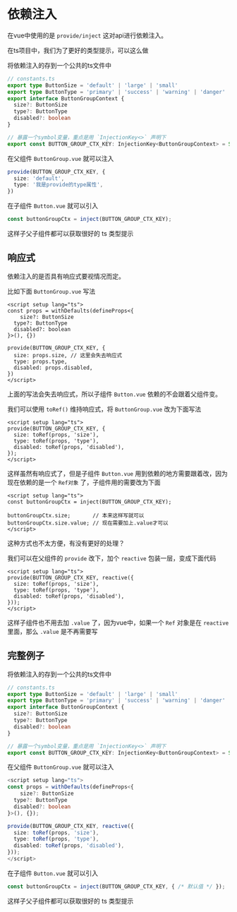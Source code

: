 # 依赖注入

在vue中使用的是 `provide/inject` 这对api进行依赖注入。

在ts项目中，我们为了更好的类型提示，可以这么做

将依赖注入的存到一个公共的ts文件中

```ts
// constants.ts
export type ButtonSize = 'default' | 'large' | 'small'
export type ButtonType = 'primary' | 'success' | 'warning' | 'danger' | 'info'
export interface ButtonGroupContext {
  size?: ButtonSize
  type?: ButtonType
  disabled?: boolean
}

// 暴露一个symbol变量，重点是用 `InjectionKey<>` 声明下
export const BUTTON_GROUP_CTX_KEY: InjectionKey<ButtonGroupContext> = Symbol('buttonGroupContext')
```

在父组件 `ButtonGroup.vue` 就可以注入

```ts
provide(BUTTON_GROUP_CTX_KEY, {
  size: 'default',
  type: '我是provide的type属性',
})
```

在子组件 `Button.vue` 就可以引入

```ts
const buttonGroupCtx = inject(BUTTON_GROUP_CTX_KEY);
```

这样子父子组件都可以获取很好的 ts 类型提示



## 响应式

依赖注入的是否具有响应式要视情况而定。

比如下面 `ButtonGroup.vue` 写法

```vue
<script setup lang="ts">
const props = withDefaults(defineProps<{
	size?: ButtonSize
  type?: ButtonType
  disabled?: boolean
}>(), {})

provide(BUTTON_GROUP_CTX_KEY, {
  size: props.size, // 这里会失去响应式
  type: props.type,
  disabled: props.disabled,
})
</script>
```

上面的写法会失去响应式，所以子组件 `Button.vue` 依赖的不会跟着父组件变。

我们可以使用 `toRef()` 维持响应式，将 `ButtonGroup.vue` 改为下面写法

```vue
<script setup lang="ts">
provide(BUTTON_GROUP_CTX_KEY, {
  size: toRef(props, 'size'),
  type: toRef(props, 'type'),
  disabled: toRef(props, 'disabled'),
});
</script>
```

这样虽然有响应式了，但是子组件 `Button.vue` 用到依赖的地方需要跟着改，因为现在依赖的是一个 `Ref对象` 了，子组件用的需要改为下面

```vue
<script setup lang="ts">
const buttonGroupCtx = inject(BUTTON_GROUP_CTX_KEY);
  
buttonGroupCtx.size;       // 本来这样写就可以
buttonGroupCtx.size.value; // 现在需要加上.value才可以
</script>
```

这种方式也不太方便，有没有更好的处理？

我们可以在父组件的 `provide` 改下，加个 `reactive` 包装一层，变成下面代码

```vue
<script setup lang="ts">
provide(BUTTON_GROUP_CTX_KEY, reactive({
  size: toRef(props, 'size'),
  type: toRef(props, 'type'),
  disabled: toRef(props, 'disabled'),
}));
</script>
```

这样子组件也不用去加 `.value` 了，因为vue中，如果一个 `Ref` 对象是在 `reactive` 里面，那么 `.value` 是不再需要写

## 完整例子

将依赖注入的存到一个公共的ts文件中

```ts
// constants.ts
export type ButtonSize = 'default' | 'large' | 'small'
export type ButtonType = 'primary' | 'success' | 'warning' | 'danger' | 'info'
export interface ButtonGroupContext {
  size?: ButtonSize
  type?: ButtonType
  disabled?: boolean
}

// 暴露一个symbol变量，重点是用 `InjectionKey<>` 声明下
export const BUTTON_GROUP_CTX_KEY: InjectionKey<ButtonGroupContext> = Symbol('buttonGroupContext')
```

在父组件 `ButtonGroup.vue` 就可以注入

```ts
<script setup lang="ts">
const props = withDefaults(defineProps<{
	size?: ButtonSize
  type?: ButtonType
  disabled?: boolean
}>(), {});

provide(BUTTON_GROUP_CTX_KEY, reactive({
  size: toRef(props, 'size'),
  type: toRef(props, 'type'),
  disabled: toRef(props, 'disabled'),
}));
</script>
```

在子组件 `Button.vue` 就可以引入

```ts
const buttonGroupCtx = inject(BUTTON_GROUP_CTX_KEY, { /* 默认值 */ });
```

这样子父子组件都可以获取很好的 ts 类型提示